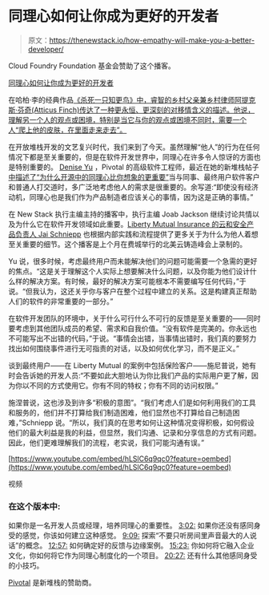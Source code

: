 # 同理心如何让你成为更好的开发者

> 原文：<https://thenewstack.io/how-empathy-will-make-you-a-better-developer/>

Cloud Foundry Foundation 基金会赞助了这个播客。

[同理心如何让你成为更好的开发者](https://thenewstack.simplecast.com/episodes/how-empathy-will-make-you-a-better-developer)

在哈柏·李的经典作品[《杀死一只知更鸟》中，睿智的乡村父亲兼乡村律师阿提克斯·芬奇(Atticus Finch)传达了一种更永恒、更深刻的对移情含义的描述。他说，理解另一个人的观点或困境，特别是当它与你的观点或困境不同时，需要一个人“爬上他的皮肤，在里面走来走去”。](https://en.wikipedia.org/wiki/To_Kill_a_Mockingbird)

在开放堆栈开发的文艺复兴时代，我们来到了今天。虽然理解“他人”的行为在任何情况下都是至关重要的，但是在软件开发世界中，同理心在许多令人惊讶的方面也是特别重要的。 [Denise Yu](https://www.linkedin.com/in/deniseyu/?originalSubdomain=ca) ，Pivotal 的高级软件工程师，最近在她的新堆栈帖子[中描述了“为什么开源中的同理心比你想象的更重要”](https://thenewstack.io/why-empathy-in-open-source-matters-more-than-you-think/)当与同事、最终用户软件客户和普通人打交道时，多广泛地考虑他人的需求是很重要的。余写道:“即使没有经济动机，同理心也是我们作为产品制造者应该关心的事情，因为这是正确的事情。”

在 New Stack 执行主编主持的播客中，执行主编 Joab Jackson 继续讨论共情以及为什么它在软件开发领域如此重要。[Liberty Mutual Insurance 的云和安全产品负责人 Jai Schniepp](https://www.linkedin.com/in/jessicaschniepp) 也根据内部实践和流程提供了更多关于为什么为他人着想至关重要的细节。这个播客是上个月在费城举行的北美云铸造峰会上录制的。

Yu 说，很多时候，考虑最终用户而未能解决他们的问题可能需要一个急需的更好的焦点。“这是关于理解这个人实际上想要解决什么问题，以及你能为他们设计什么样的解决方案。有时候，最好的解决方案可能根本不需要编写任何代码，”于说。“但我认为，这还关乎你与客户在整个过程中建立的关系。这是构建真正帮助人们的软件的非常重要的一部分。”

在软件开发团队的环境中，关于什么可行什么不可行的反馈是至关重要的——同时要考虑到其他团队成员的希望、需求和自我价值。“没有软件是完美的。你永远也不可能写出不出错的代码，”于说。“事情会出错，当事情出错时，我们真的要努力找出如何围绕事件进行无可指责的对话，以及如何优化学习，而不是正义。”

谈到最终用户——在 Liberty Mutual 的案例中包括保险客户——施尼普说，她有时会告诉她的开发人员:“不要如此大胆地认为你比我们产品的实际用户更了解，因为你以不同的方式使用它。你有不同的特权；你有不同的访问权限。”

施涅普说，这也涉及到许多“积极的意图”。“我们考虑人们是如何利用我们的工具和服务的，他们并不打算给我们制造困难，他们显然也不打算给自己制造困难，”Schniepp 说。“所以，我们真的在思考如何让这种情况变得积极，如何假设他们的最大利益是我的利益，但显然，我们沟通、记录和分享信息的方式有问题。因此，他们更难理解我们的流程，老实说，我们可能沟通有误。”

[https://www.youtube.com/embed/hLSlC6q9qc0?feature=oembed](https://www.youtube.com/embed/hLSlC6q9qc0?feature=oembed)

视频

### 在这个版本中:

如果你是一名开发人员或经理，培养同理心的重要性。
[3:02:](https://thenewstack.simplecast.com/episodes/how-empathy-will-make-you-a-better-developer?t=3:02) 如果你还没有感同身受的感觉，你该如何建立这种感觉。
[9:09:](https://thenewstack.simplecast.com/episodes/how-empathy-will-make-you-a-better-developer?t=9:09) 探索“不要只听房间里声音最大的人说话”的概念。
[12:57:](https://thenewstack.simplecast.com/episodes/how-empathy-will-make-you-a-better-developer?t=12:57) 如何确定好的反馈与边缘案例。
[15:23:](https://thenewstack.simplecast.com/episodes/how-empathy-will-make-you-a-better-developer?t=15:23) 你如何将它融入企业文化，你如何将它作为同理心制度化的一个项目。
[20:27:](https://thenewstack.simplecast.com/episodes/how-empathy-will-make-you-a-better-developer?t=20:27) 还有什么其他感同身受的小技巧。

[Pivotal](https://content.pivotal.io/home-page/digital-transformers-elevate-design) 是新堆栈的赞助商。

<svg xmlns:xlink="http://www.w3.org/1999/xlink" viewBox="0 0 68 31" version="1.1"><title>Group</title> <desc>Created with Sketch.</desc></svg>